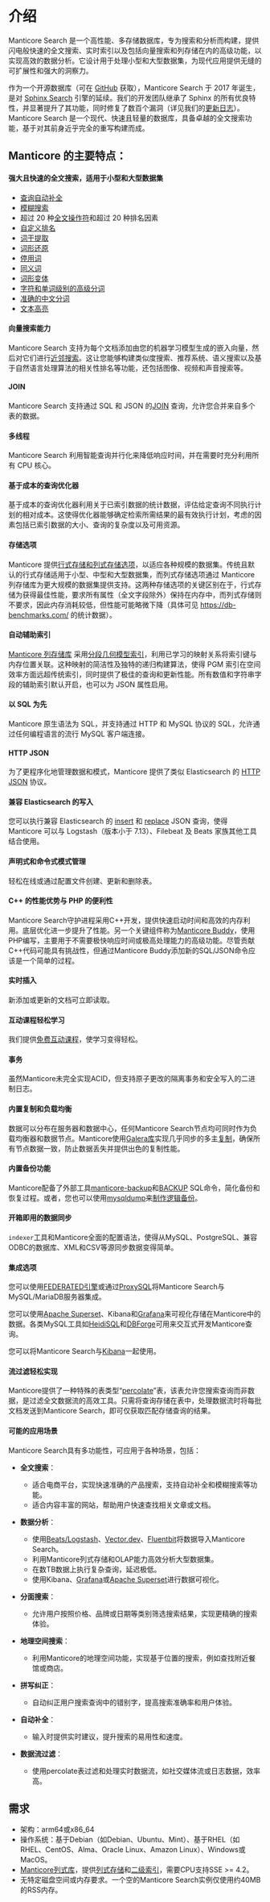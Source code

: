 # 介绍

Manticore Search 是一个高性能、多存储数据库，专为搜索和分析而构建，提供闪电般快速的全文搜索、实时索引以及包括向量搜索和列存储在内的高级功能，以实现高效的数据分析。它设计用于处理小型和大型数据集，为现代应用提供无缝的可扩展性和强大的洞察力。

作为一个开源数据库（可在 [GitHub](https://github.com/manticoresoftware/manticoresearch/) 获取），Manticore Search 于 2017 年诞生，是对 [Sphinx Search](https://sphinxsearch.com/) 引擎的延续。我们的开发团队继承了 Sphinx 的所有优良特性，并显著提升了其功能，同时修复了数百个漏洞（详见我们的[更新日志](https://manual.manticoresearch.com/Changelog)）。Manticore Search 是一个现代、快速且轻量的数据库，具备卓越的全文搜索功能，基于对其前身近乎完全的重写构建而成。

## Manticore 的主要特点：
#### 强大且快速的全文搜索，适用于小型和大型数据集

  * [查询自动补全](Searching/Autocomplete.md)
  * [模糊搜索](Searching/Spell_correction.md#Fuzzy-Search)
  * 超过 20 种[全文操作符](https://play.manticoresearch.com/fulltextintro/)<!--{target="_blank"}-->和超过 20 种排名因素
  * [自定义排名](Searching/Sorting_and_ranking.md#Ranking-overview)
  * [词干提取](Creating_a_table/NLP_and_tokenization/Morphology.md)
  * [词形还原](Creating_a_table/NLP_and_tokenization/Morphology.md)
  * [停用词](Creating_a_table/NLP_and_tokenization/Ignoring_stop-words.md)
  * [同义词](Creating_a_table/NLP_and_tokenization/Exceptions.md)
  * [词形变体](Creating_a_table/NLP_and_tokenization/Wordforms.md)
  * [字符和单词级别的高级分词](Creating_a_table/NLP_and_tokenization/Low-level_tokenization.md)
  * [准确的中文分词](Creating_a_table/NLP_and_tokenization/Languages_with_continuous_scripts.md)
  * [文本高亮](Searching/Highlighting.md)

#### 向量搜索能力
Manticore Search 支持为每个文档添加由您的机器学习模型生成的嵌入向量，然后对它们进行[近邻搜索](Searching/KNN.md)。这让您能够构建类似度搜索、推荐系统、语义搜索以及基于自然语言处理算法的相关性排名等功能，还包括图像、视频和声音搜索等。

#### JOIN
Manticore Search 支持通过 SQL 和 JSON 的[JOIN](Searching/Joining.md) 查询，允许您合并来自多个表的数据。

#### 多线程
Manticore Search 利用智能查询并行化来降低响应时间，并在需要时充分利用所有 CPU 核心。

#### 基于成本的查询优化器
基于成本的查询优化器利用关于已索引数据的统计数据，评估给定查询不同执行计划的相对成本。这使得优化器能够确定检索所需结果的最有效执行计划，考虑的因素包括已索引数据的大小、查询的复杂度以及可用资源。

#### 存储选项
Manticore 提供[行式存储和列式存储选项](Creating_a_table/Data_types.md#Row-wise-and-columnar-attribute-storages)，以适应各种规模的数据集。传统且默认的行式存储适用于小型、中型和大型数据集，而列式存储选项通过 Manticore 列存储库为更大规模的数据集提供支持。这两种存储选项的关键区别在于，行式存储为获得最佳性能，要求所有属性（全文字段除外）保持在内存中，而列式存储则不要求，因此内存消耗较低，但性能可能略微下降（具体可见 https://db-benchmarks.com/ 的统计数据）。

#### 自动辅助索引
[Manticore 列存储库](https://github.com/manticoresoftware/columnar/) 采用[分段几何模型索引](https://github.com/gvinciguerra/PGM-index)，利用已学习的映射关系将索引键与内存位置关联。这种映射的简洁性及独特的递归构建算法，使得 PGM 索引在空间效率方面远超传统索引，同时提供了极佳的查询和更新性能。所有数值和字符串字段的辅助索引默认开启，也可以为 JSON 属性启用。

#### 以 SQL 为先
Manticore 原生语法为 SQL，并支持通过 HTTP 和 MySQL 协议的 SQL，允许通过任何编程语言的流行 MySQL 客户端连接。

#### HTTP JSON
为了更程序化地管理数据和模式，Manticore 提供了类似 Elasticsearch 的 [HTTP JSON](Searching/Full_text_matching/Basic_usage.md#HTTP-JSON) 协议。

#### 兼容 Elasticsearch 的写入
您可以执行兼容 Elasticsearch 的 [insert](Data_creation_and_modification/Adding_documents_to_a_table/Adding_documents_to_a_real-time_table.md#Adding-documents-to-a-real-time-table) 和 [replace](Data_creation_and_modification/Updating_documents/REPLACE.md#REPLACE) JSON 查询，使得 Manticore 可以与 Logstash（版本小于 7.13）、Filebeat 及 Beats 家族其他工具结合使用。

#### 声明式和命令式模式管理
轻松在线或通过配置文件创建、更新和删除表。

#### C++ 的性能优势与 PHP 的便利性
Manticore Search守护进程采用C++开发，提供快速启动时间和高效的内存利用。底层优化进一步提升了性能。另一个关键组件称为[Manticore Buddy](https://github.com/manticoresoftware/manticoresearch-buddy)，使用PHP编写，主要用于不需要极快响应时间或极高处理能力的高级功能。尽管贡献C++代码可能具有挑战性，但通过Manticore Buddy添加新的SQL/JSON命令应该是一个简单的过程。

#### 实时插入
新添加或更新的文档可立即读取。

#### 互动课程轻松学习
我们提供[免费互动课程](https://play.manticoresearch.com/)，使学习变得轻松。

#### 事务
虽然Manticore未完全实现ACID，但支持原子更改的隔离事务和安全写入的二进制日志。

#### 内置复制和负载均衡
数据可以分布在服务器和数据中心，任何Manticore Search节点均可同时作为负载均衡器和数据节点。Manticore使用[Galera库](https://galeracluster.com/)实现几乎同步的多主[复制](https://play.manticoresearch.com/replication/)，确保所有节点数据一致，防止数据丢失并提供出色的复制性能。

#### 内置备份功能
Manticore配备了外部工具[manticore-backup](Securing_and_compacting_a_table/Backup_and_restore.md)和[BACKUP](Securing_and_compacting_a_table/Backup_and_restore.md#BACKUP-SQL-command-reference) SQL命令，简化备份和恢复过程。或者，您也可以使用[mysqldump](https://dev.mysql.com/doc/refman/8.0/en/mysqldump.html)来[制作逻辑备份](Securing_and_compacting_a_table/Backup_and_restore.md#Backup-and-restore-with-mysqldump)。

#### 开箱即用的数据同步
`indexer`工具和Manticore全面的配置语法，使得从MySQL、PostgreSQL、兼容ODBC的数据库、XML和CSV等源同步数据变得简单。

#### 集成选项
您可以使用[FEDERATED引擎](Extensions/FEDERATED.md)或通过[ProxySQL](https://manticoresearch.com/blog/using-proxysql-to-route-inserts-in-a-distributed-realtime-index/)将Manticore Search与MySQL/MariaDB服务器集成。

您可以使用[Apache Superset](https://manticoresearch.com/blog/manticoresearch-apache-superset-integration/)、Kibana和[Grafana](https://manticoresearch.com/blog/manticoresearch-grafana-integration/)来可视化存储在Manticore中的数据。各类MySQL工具如[HeidiSQL](https://www.heidisql.com/)和[DBForge](https://www.devart.com/dbforge/)可用来交互式开发Manticore查询。

您可以将Manticore Search与[Kibana](Integration/Kibana.md)一起使用。

#### 流过滤轻松实现
Manticore提供了一种特殊的表类型“[percolate](Creating_a_table/Local_tables/Percolate_table.md)”表，该表允许您搜索查询而非数据，是过滤全文数据流的高效工具。只需将查询存储在表中，处理数据流时将每批文档发送到Manticore Search，即可仅获取匹配存储查询的结果。

#### 可能的应用场景
Manticore Search具有多功能性，可应用于各种场景，包括：

- **全文搜索**：
  - 适合电商平台，实现快速准确的产品搜索，支持自动补全和模糊搜索等功能。
  - 适合内容丰富的网站，帮助用户快速查找相关文章或文档。

- **数据分析**：
  - 使用[Beats/Logstash](https://manticoresearch.com/blog/integration-of-manticore-with-logstash-filebeat/)、[Vector.dev](https://manticoresearch.com/blog/integration-of-manticore-with-vectordev/)、[Fluentbit](https://manticoresearch.com/blog/integration-of-manticore-with-fluentbit/)将数据导入Manticore Search。
  - 利用Manticore列式存储和OLAP能力高效分析大型数据集。
  - 在数TB数据上执行复杂查询，延迟极低。
  - 使用Kibana、[Grafana](https://manticoresearch.com/blog/manticoresearch-grafana-integration/)或[Apache Superset](https://manticoresearch.com/blog/manticoresearch-apache-superset-integration/)进行数据可视化。

- **分面搜索**：
  - 允许用户按照价格、品牌或日期等类别筛选搜索结果，实现更精确的搜索体验。

- **地理空间搜索**：
  - 利用Manticore的地理空间功能，实现基于位置的搜索，例如查找附近餐馆或商店。

- **拼写纠正**：
  - 自动纠正用户搜索查询中的错别字，提高搜索准确率和用户体验。

- **自动补全**：
  - 输入时提供实时建议，提升搜索的易用性和速度。

- **数据流过滤**：
  - 使用percolate表过滤和处理实时数据流，如社交媒体流或日志数据，效率高。


## 需求

* 架构：arm64或x86_64
* 操作系统：基于Debian（如Debian、Ubuntu、Mint）、基于RHEL（如RHEL、CentOS、Alma、Oracle Linux、Amazon Linux）、Windows或MacOS。
* [Manticore列式库](https://github.com/manticoresoftware/columnar)，提供[列式存储](Creating_a_table/Data_types.md#Row-wise-and-columnar-attribute-storages)和[二级索引](Introduction.md#Automatic-secondary-indexes)，需要CPU支持SSE >= 4.2。
* 无特定磁盘空间或内存要求。一个空的Manticore Search实例仅使用约40MB的RSS内存。

<!-- proofread -->

